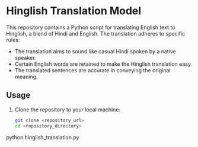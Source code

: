 # Hinglish Translation Model

This repository contains a Python script for translating English text to Hinglish, a blend of Hindi and English. The translation adheres to specific rules:

- The translation aims to sound like casual Hindi spoken by a native speaker.
- Certain English words are retained to make the Hinglish translation easy.
- The translated sentences are accurate in conveying the original meaning.

## Usage

1. Clone the repository to your local machine:

   ```bash
   git clone <repository_url>
   cd <repository_directory> 
python hinglish_translation.py
